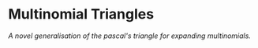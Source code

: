 # Multinomial Triangles
_A novel generalisation of the pascal's triangle for expanding multinomials._
